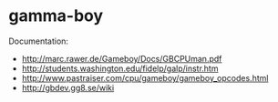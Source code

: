 gamma-boy
=========

Documentation:

* http://marc.rawer.de/Gameboy/Docs/GBCPUman.pdf
* http://students.washington.edu/fidelp/galp/instr.htm
* http://www.pastraiser.com/cpu/gameboy/gameboy_opcodes.html
* http://gbdev.gg8.se/wiki
